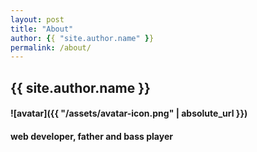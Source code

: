 ```yaml
---
layout: post
title: "About"
author: {{ "site.author.name" }}
permalink: /about/
---
```

## {{ site.author.name }}
#### ![avatar]({{ "/assets/avatar-icon.png" | absolute_url }})
#### web developer, father and bass player
